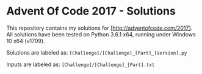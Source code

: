 # Advent Of Code 2017 - Solutions

This repository contains my solutions for [http://adventofcode.com/2017].
All solutions have been tested on Python 3.6.1 x64, running under Windows 10 x64 (v1709).

Solutions are labeled as:
`[Challenge]/[Challenge]_[Part]_[Version].py`

Inputs are labeled as:
`[Challenge]/[Challenge]_[Part].txt`